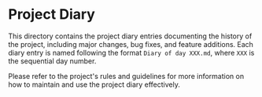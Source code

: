 # Project Diary

This directory contains the project diary entries documenting the history of the project, including major changes, bug fixes, and feature additions. Each diary entry is named following the format `Diary of day XXX.md`, where `XXX` is the sequential day number.

Please refer to the project's rules and guidelines for more information on how to maintain and use the project diary effectively.
